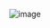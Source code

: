 ![image](https://user-images.githubusercontent.com/11057966/186829924-66a11902-d003-4985-ac12-0416681543ca.png)
